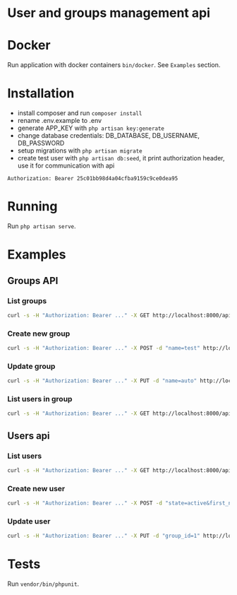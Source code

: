 # User and groups management api

# Docker

Run application with docker containers `bin/docker`. See `Examples` section.

# Installation

- install composer and run `composer install`
- rename .env.example to .env
- generate APP_KEY with `php artisan key:generate`
- change database credentials: DB_DATABASE, DB_USERNAME, DB_PASSWORD
- setup migrations with `php artisan migrate`
- create test user with `php artisan db:seed`, it print authorization header, use it for communication with api
```
Authorization: Bearer 25c01bb98d4a04cfba9159c9ce0dea95
```

# Running

Run `php artisan serve`.

# Examples

## Groups API

### List groups

```bash
curl -s -H "Authorization: Bearer ..." -X GET http://localhost:8000/api/groups
```

### Create new group

```bash
curl -s -H "Authorization: Bearer ..." -X POST -d "name=test" http://localhost:8000/api/groups
```

### Update group

```bash
curl -s -H "Authorization: Bearer ..." -X PUT -d "name=auto" http://localhost:8000/api/groups/1
```

### List users in group

```bash
curl -s -H "Authorization: Bearer ..." -X GET http://localhost:8000/api/groups/1/users
```

## Users api

### List users

```bash
curl -s -H "Authorization: Bearer ..." -X GET http://localhost:8000/api/users
```

### Create new user

```bash
curl -s -H "Authorization: Bearer ..." -X POST -d "state=active&first_name=test&last_name=test&email=zzz@test.ru" http://localhost:8000/api/users
```

### Update user

```bash
curl -s -H "Authorization: Bearer ..." -X PUT -d "group_id=1" http://localhost:8000/api/users/1
```

# Tests

Run `vendor/bin/phpunit`.
